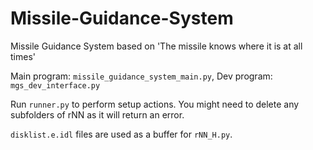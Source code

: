 # Missile-Guidance-System
Missile Guidance System based on 'The missile knows where it is at all times'

Main program: `missile_guidance_system_main.py`, 
Dev program: `mgs_dev_interface.py`

Run `runner.py` to perform setup actions. You might need to delete any subfolders of rNN as it will return an error.

`disklist.e.idl` files are used as a buffer for `rNN_H.py`.
